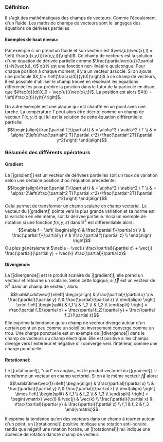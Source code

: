 ### Définition
Il s'agit des mathématiques des champs de vecteurs. Comme l'écoulement d'un fluide. Les maths de champs de vecteurs sont le langages des équations de dérivées partielles.

#### Exemples de haut niveau:
Par exemple si on prend un fluide et son vecteur est $\vec{u}(\vec{x},t) = \left[ \frac{u(x,y,t)}{v(x,y,t)}\right]$. Ce champ de vecteurs est la solution d'une équation de dérivée partielle comme $\frac{\partial\vec{u}}{\partial t}=N(\vec{u}, t)$ où N est une fonction non-linéaire quelconque. Pour chaque position à chaque moment, il y a un vecteur associé. SI on ajoute une particule $X_0 = \left[\frac{x(0)}{y(0)}\right]$  à ce champ de vecteurs, il est possible d'utiliser le champ trouvé en résolvant les équations différentielles pour prédire la position dans le futur de la particule en disant que $\frac{d}{dt}X_0 = \vec{u}({\vec{x},t})$. La position est alors $X(t) = \left[\frac{x(t)}{y(t)}\right]$.

Un autre exemple est une plaque qui est chauffé en un point avec une torche. La température $T$ peut alors être décrite comme un champ de vecteur $T(x,y,t)$ qui lui est la solution de cette équation différentielle partielle: $$\begin{align}\frac{\partial T}{\partial t} & = \alpha^2 \ \nabla^2 \ T \\ 
& = \alpha^2\left(\frac{\partial^2 T}{\partial x^2}+\frac{\partial^2T}{\partial y^2}\right)
\end{align}$$
### Résumés des différents opérateurs
#### Gradient
Le [[gradient]] est un vecteur de dérivées partielles soit un taux de variation selon une certaine position d'où l'équation précédente:$$\begin{align}\frac{\partial T}{\partial t} & = \alpha^2 \ \nabla^2 \ T \\ 
& = \alpha^2\left(\frac{\partial^2 T}{\partial x^2}+\frac{\partial^2T}{\partial y^2}\right)
\end{align}$$Celui permet de transformer un champ scalaire en champ vectoriel. Le vecteur du [[gradient]] pointe vers la plus grande variation et sa norme est la variation en elle même, soit la dérivée partielle. Voici un exemple de notation si une fonction $f(x,y,z)$ dans $\mathbb{R}^3$ est différentiable alors:$$\nabla f = \left[ \begin{align} & \frac{\partial f}{\partial x} \\ & \frac{\partial f}{\partial y} \\
& \frac{\partial f}{\partial z} \\ \end{align} \right]$$
Ou plus généralement $\nabla = \vec{i} \frac{\partial}{\partial x} + \vec{j} \frac{\partial}{\partial y} + \vec{k} \frac{\partial}{\partial z}$ 
#### Divergence:
La [[divergence]] est le produit scalaire du [[gradient]], elle prend un vecteur et retourne un scalaire. Selon cette logique, si $\vec{f}$ est un vecteur de $\mathbb{R}^3$ dans un champ de vecteur, alors:$$\nabla\cdot\vec{f}=\left[ \begin{align} & \frac{\partial}{\partial x} \\ & \frac{\partial}{\partial y} \\
& \frac{\partial}{\partial z} \\ \end{align} \right] \cdot \left[ \begin{split} & f_1 \\ & f_2 \\
& f_3 \\ \end{split} \right] = \frac{\partial f_1}{\partial x} + \frac{\partial f_2}{\partial y} + \frac{\partial f_3}{\partial z}$$ 
Elle exprime la tendance qu'un champ de vecteur diverge autour d'un certain point un peu comme un soleil ou inversement converge comme un trou. Une charge ponctuelle est un exemple de [[divergence]] dans le champ de vecteurs du champ électrique. Elle est positive si les champs diverge vers l'extérieur et négative s'il converge vers l'intérieur, comme une charge ponctuelle.


#### Rotationnel:
Le [[rotationnel]], "curl" en anglais, est le produit vectoriel du [[gradient]]. Il transforme un vecteur en champ vectoriel. Si on a le même vecteur $\vec{f}$ alors:$$\nabla\times\vec{f}=\left[ \begin{align} & \frac{\partial}{\partial x} \\ & \frac{\partial}{\partial y} \\
& \frac{\partial}{\partial z} \\ \end{align} \right] \times \left[ \begin{split} & f_1 \\ & f_2 \\
& f_3 \\ \end{split} \right] = \begin{vmatrix} \vec{i} & \vec{j} & \vec{k} \\ 
\frac{\partial}{\partial x} & \frac{\partial}{\partial y} & \frac{\partial}{\partial z} \\
f_1 & f_2 & f_3 \end{vmatrix}$$

Il exprime la tendance qu'on des vecteurs dans un champ à tourner autour d'un point, un [[rotationnel]] positive implique une rotation anti-horaire tandis que négatif une rotation horaire, un [[rotationnel]] nul indique une absence de rotation dans le champ de vecteur.

 

